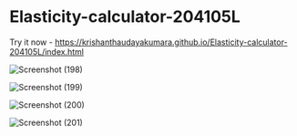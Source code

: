 # Elasticity-calculator-204105L

Try it now - https://krishanthaudayakumara.github.io/Elasticity-calculator-204105L/index.html

![Screenshot (198)](https://user-images.githubusercontent.com/72347305/190463177-ff0b800e-d871-47c2-92da-d618061db437.png)

![Screenshot (199)](https://user-images.githubusercontent.com/72347305/190463196-d6ae58fb-2715-4142-8fdc-ac9fd3abfc4e.png)

![Screenshot (200)](https://user-images.githubusercontent.com/72347305/190463211-db89b9c1-2134-4b49-bdc5-050b1c246e8a.png)

![Screenshot (201)](https://user-images.githubusercontent.com/72347305/190463217-9e650c49-88f5-43fb-b87c-7258086ecef1.png)
